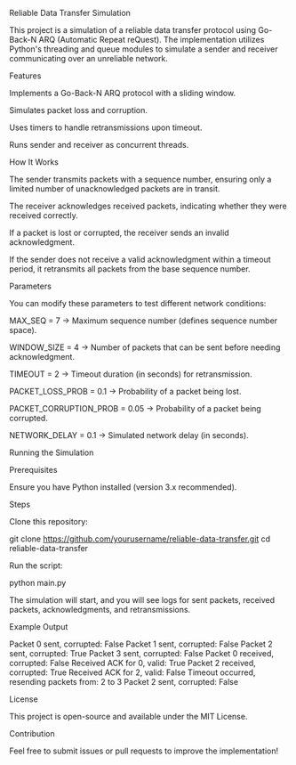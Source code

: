 Reliable Data Transfer Simulation

This project is a simulation of a reliable data transfer protocol using Go-Back-N ARQ (Automatic Repeat reQuest). The implementation utilizes Python's threading and queue modules to simulate a sender and receiver communicating over an unreliable network.

Features

Implements a Go-Back-N ARQ protocol with a sliding window.

Simulates packet loss and corruption.

Uses timers to handle retransmissions upon timeout.

Runs sender and receiver as concurrent threads.

How It Works

The sender transmits packets with a sequence number, ensuring only a limited number of unacknowledged packets are in transit.

The receiver acknowledges received packets, indicating whether they were received correctly.

If a packet is lost or corrupted, the receiver sends an invalid acknowledgment.

If the sender does not receive a valid acknowledgment within a timeout period, it retransmits all packets from the base sequence number.

Parameters

You can modify these parameters to test different network conditions:

MAX_SEQ = 7 → Maximum sequence number (defines sequence number space).

WINDOW_SIZE = 4 → Number of packets that can be sent before needing acknowledgment.

TIMEOUT = 2 → Timeout duration (in seconds) for retransmission.

PACKET_LOSS_PROB = 0.1 → Probability of a packet being lost.

PACKET_CORRUPTION_PROB = 0.05 → Probability of a packet being corrupted.

NETWORK_DELAY = 0.1 → Simulated network delay (in seconds).

Running the Simulation

Prerequisites

Ensure you have Python installed (version 3.x recommended).

Steps

Clone this repository:

git clone https://github.com/yourusername/reliable-data-transfer.git
cd reliable-data-transfer

Run the script:

python main.py

The simulation will start, and you will see logs for sent packets, received packets, acknowledgments, and retransmissions.

Example Output

Packet 0 sent, corrupted: False
Packet 1 sent, corrupted: False
Packet 2 sent, corrupted: True
Packet 3 sent, corrupted: False
Packet 0 received, corrupted: False
Received ACK for 0, valid: True
Packet 2 received, corrupted: True
Received ACK for 2, valid: False
Timeout occurred, resending packets from: 2 to 3
Packet 2 sent, corrupted: False

License

This project is open-source and available under the MIT License.

Contribution

Feel free to submit issues or pull requests to improve the implementation!
